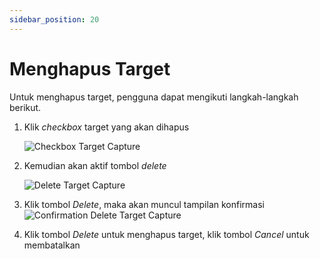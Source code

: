 ```yaml
---
sidebar_position: 20
---
```


# Menghapus Target

Untuk menghapus target, pengguna dapat mengikuti langkah-langkah berikut.
1. Klik *checkbox* target yang akan dihapus

   ![Checkbox Target Capture](/img/capture/checkbox-target.png)
2. Kemudian akan aktif tombol *delete*

   ![Delete Target Capture](/img/capture/delete-target.png)
3. Klik tombol *Delete*, maka akan muncul tampilan konfirmasi
   ![Confirmation Delete Target Capture](/img/capture/konfir-delete-targets.png)
4. Klik tombol *Delete* untuk menghapus target, klik tombol *Cancel* untuk membatalkan
